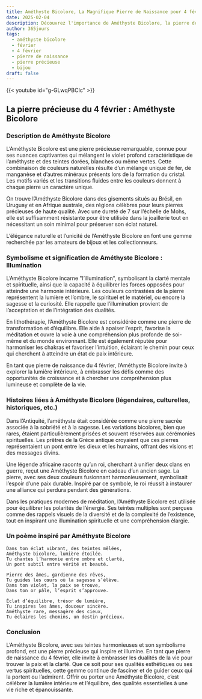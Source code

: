 ```yaml
---
title: Améthyste Bicolore, La Magnifique Pierre de Naissance pour 4 février
date: 2025-02-04
description: Découvrez l'importance de Améthyste Bicolore, la pierre de naissance du 4 février qui symbolise Illumination. Laissez sa beauté et sa signification illuminer votre journée.
author: 365jours
tags:
  - améthyste bicolore
  - février
  - 4 février
  - pierre de naissance
  - pierre précieuse
  - bijou
draft: false
---
```


{{< youtube id="g-GLwqPBCIc" >}}

## La pierre précieuse du 4 février : Améthyste Bicolore

### Description de Améthyste Bicolore

L’Améthyste Bicolore est une pierre précieuse remarquable, connue pour ses nuances captivantes qui mélangent le violet profond caractéristique de l’améthyste et des teintes dorées, blanches ou même vertes. Cette combinaison de couleurs naturelles résulte d’un mélange unique de fer, de manganèse et d’autres minéraux présents lors de la formation du cristal. Les motifs variés et les transitions fluides entre les couleurs donnent à chaque pierre un caractère unique.

On trouve l’Améthyste Bicolore dans des gisements situés au Brésil, en Uruguay et en Afrique australe, des régions célèbres pour leurs pierres précieuses de haute qualité. Avec une dureté de 7 sur l’échelle de Mohs, elle est suffisamment résistante pour être utilisée dans la joaillerie tout en nécessitant un soin minimal pour préserver son éclat naturel.

L’élégance naturelle et l’unicité de l’Améthyste Bicolore en font une gemme recherchée par les amateurs de bijoux et les collectionneurs.

### Symbolisme et signification de Améthyste Bicolore : Illumination

L’Améthyste Bicolore incarne "l’illumination", symbolisant la clarté mentale et spirituelle, ainsi que la capacité à équilibrer les forces opposées pour atteindre une harmonie intérieure. Les couleurs contrastées de la pierre représentent la lumière et l’ombre, le spirituel et le matériel, ou encore la sagesse et la curiosité. Elle rappelle que l’illumination provient de l’acceptation et de l’intégration des dualités.

En lithothérapie, l’Améthyste Bicolore est considérée comme une pierre de transformation et d’équilibre. Elle aide à apaiser l’esprit, favorise la méditation et ouvre la voie à une compréhension plus profonde de soi-même et du monde environnant. Elle est également réputée pour harmoniser les chakras et favoriser l’intuition, éclairant le chemin pour ceux qui cherchent à atteindre un état de paix intérieure.

En tant que pierre de naissance du 4 février, l’Améthyste Bicolore invite à explorer la lumière intérieure, à embrasser les défis comme des opportunités de croissance et à chercher une compréhension plus lumineuse et complète de la vie.

### Histoires liées à Améthyste Bicolore (légendaires, culturelles, historiques, etc.)

Dans l’Antiquité, l’améthyste était considérée comme une pierre sacrée associée à la sobriété et à la sagesse. Les variations bicolores, bien que rares, étaient particulièrement prisées et souvent réservées aux cérémonies spirituelles. Les prêtres de la Grèce antique croyaient que ces pierres représentaient un pont entre les dieux et les humains, offrant des visions et des messages divins.

Une légende africaine raconte qu’un roi, cherchant à unifier deux clans en guerre, reçut une Améthyste Bicolore en cadeau d’un ancien sage. La pierre, avec ses deux couleurs fusionnant harmonieusement, symbolisait l’espoir d’une paix durable. Inspiré par ce symbole, le roi réussit à instaurer une alliance qui perdura pendant des générations.

Dans les pratiques modernes de méditation, l’Améthyste Bicolore est utilisée pour équilibrer les polarités de l’énergie. Ses teintes multiples sont perçues comme des rappels visuels de la diversité et de la complexité de l’existence, tout en inspirant une illumination spirituelle et une compréhension élargie.

### Un poème inspiré par Améthyste Bicolore

```
Dans ton éclat vibrant, des teintes mêlées,  
Améthyste bicolore, lumière étoilée.  
Tu chantes l’harmonie entre ombre et clarté,  
Un pont subtil entre vérité et beauté.

Pierre des âmes, gardienne des rêves,  
Tu guides les cœurs où la sagesse s’élève.  
Dans ton violet, la paix se trouve,  
Dans ton or pâle, l’esprit s’approuve.

Éclat d’équilibre, trésor de lumière,  
Tu inspires les âmes, douceur sincère.  
Améthyste rare, messagère des cieux,  
Tu éclaires les chemins, un destin précieux.  
```

### Conclusion

L’Améthyste Bicolore, avec ses teintes harmonieuses et son symbolisme profond, est une pierre précieuse qui inspire et illumine. En tant que pierre de naissance du 4 février, elle invite à embrasser les dualités de la vie pour trouver la paix et la clarté. Que ce soit pour ses qualités esthétiques ou ses vertus spirituelles, cette gemme continue de fasciner et de guider ceux qui la portent ou l’admirent. Offrir ou porter une Améthyste Bicolore, c’est célébrer la lumière intérieure et l’équilibre, des qualités essentielles à une vie riche et épanouissante.